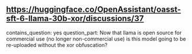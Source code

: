 ## https://huggingface.co/OpenAssistant/oasst-sft-6-llama-30b-xor/discussions/37

contains_question: yes
question_part: Now that llama is open source for commercial use (no longer non-commercial use) is this model going to be re-uploaded without the xor obfuscation?